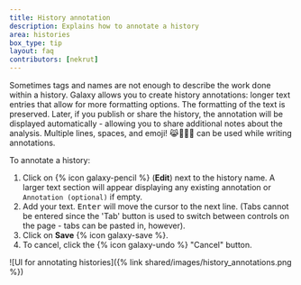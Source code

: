 ```yaml
---
title: History annotation
description: Explains how to annotate a history
area: histories
box_type: tip
layout: faq
contributors: [nekrut]
---
```


Sometimes tags and names are not enough to describe the work done within a history. Galaxy allows you to create history
annotations: longer text entries that allow for more formatting options. The formatting of the text is preserved. Later, if
you publish or share the history, the annotation will be displayed automatically - allowing you to share additional
notes about the analysis. Multiple lines, spaces, and emoji! 😹🏳️‍⚧️🌈 can be used while writing annotations. 

To annotate a history:

1. Click on {% icon galaxy-pencil %} (**Edit**) next to the history name. A larger text section will appear displaying any
  existing annotation or `Annotation (optional)` if empty.
2. Add your text. <kbd>Enter</kbd> will move the cursor to the next line. (Tabs cannot be
  entered since the 'Tab' button is used to switch between controls on the page - tabs can be pasted in, however).
3. Click on **Save** {% icon galaxy-save %}.
4. To cancel, click the {% icon galaxy-undo %} "Cancel" button.

![UI for annotating histories]({% link shared/images/history_annotations.png %})
